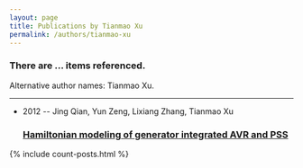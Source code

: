 ```yaml
---
layout: page
title: Publications by Tianmao Xu
permalink: /authors/tianmao-xu
---
```


<h3 id="number-posts">There are ... items referenced.</h3>
<p id='info-authors'>Alternative author names: Tianmao Xu.</p>
<hr />
<ul class="post-list">
<li><span class='post-meta'>2012 -- Jing Qian, Yun Zeng, Lixiang Zhang, Tianmao Xu</span><h3><a class='post-link' href="{{ site.baseurl }}/hamiltonian-modeling-of-generator-integrated-avr-and-pss">Hamiltonian modeling of generator integrated AVR and PSS</a></h3></li>

</ul>
{% include count-posts.html %}
